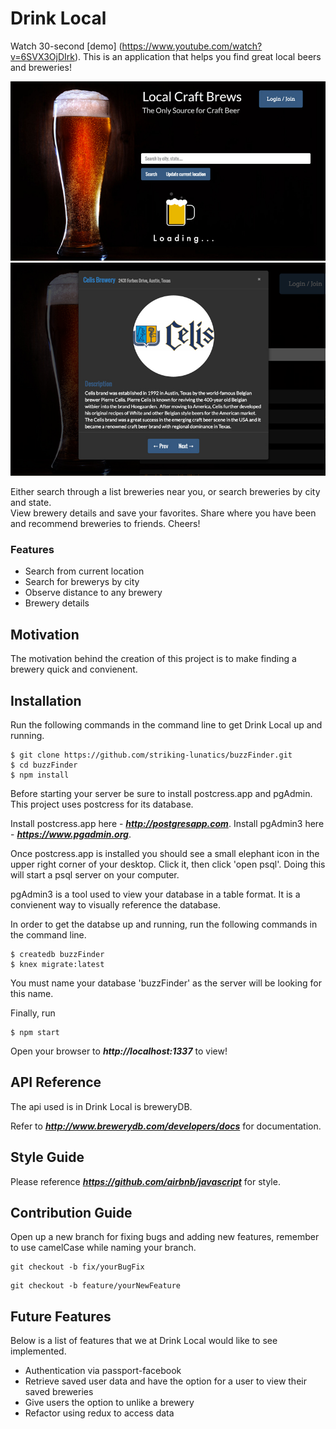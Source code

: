 # Drink Local

Watch 30-second [demo] (https://www.youtube.com/watch?v=6SVX3OjDIrk).
This is an application that helps you find great local beers and breweries!

<p align="center">
  <img src="buzz01.jpg" alt="landing" width="800"/>
  <img src="Buzz02.jpg" alt="details" width="800"/>
</p>

Either search through a list breweries near you, or search breweries by city and state.   
View brewery details and save your favorites. 
Share where you have been and recommend breweries to friends. Cheers!

### Features

- Search from current location
- Search for brewerys by city
- Observe distance to any brewery
- Brewery details

## Motivation

The motivation behind the creation of this project is to make finding a brewery quick and convienent. 

## Installation

Run the following commands in the command line to get Drink Local up and running.
```
$ git clone https://github.com/striking-lunatics/buzzFinder.git
$ cd buzzFinder
$ npm install
```
Before starting your server be sure to install postcress.app and pgAdmin. This project uses postcress for its database. 

Install postcress.app here - ***http://postgresapp.com***.
Install pgAdmin3 here - ***https://www.pgadmin.org***.

Once postcress.app is installed you should see a small elephant icon in the upper right corner of your desktop. Click it, then click 'open psql'. Doing this will start a psql server on your computer. 

pgAdmin3 is a tool used to view your database in a table format. It is a convienent way to visually reference the database.

In order to get the databse up and running, run the following commands in the command line.

```
$ createdb buzzFinder 
$ knex migrate:latest 
```

You must name your database 'buzzFinder' as the server will be looking for this name. 

Finally, run
```
$ npm start
```

Open your browser to ***http://localhost:1337*** to view! 

## API Reference 

The api used is in Drink Local is breweryDB.

Refer to ***http://www.brewerydb.com/developers/docs*** for documentation. 

## Style Guide

Please reference ***https://github.com/airbnb/javascript*** for style.

## Contribution Guide

Open up a new branch for fixing bugs and adding new features, remember to use camelCase while naming your branch.

```
git checkout -b fix/yourBugFix
```

```
git checkout -b feature/yourNewFeature
```

## Future Features

Below is a list of features that we at Drink Local would like to see implemented. 

- Authentication via passport-facebook
- Retrieve saved user data and have the option for a user to view their saved breweries
- Give users the option to unlike a brewery 
- Refactor using redux to access data
